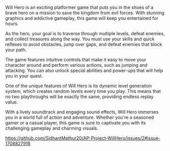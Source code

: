 Will Hero is an exciting platformer game that puts you in the shoes of a brave hero on a mission to save the kingdom from evil forces. With stunning graphics and addictive gameplay, this game will keep you entertained for hours.

As the hero, your goal is to traverse through multiple levels, defeat enemies, and collect treasures along the way. You must use your skills and quick reflexes to avoid obstacles, jump over gaps, and defeat enemies that block your path.

The game features intuitive controls that make it easy to move your character around and perform various actions, such as jumping and attacking. You can also unlock special abilities and power-ups that will help you in your quest.

One of the unique features of Will Hero is its dynamic level generation system, which creates random levels every time you play. This means that no two playthroughs will be exactly the same, providing endless replay value.

With a lively soundtrack and engaging sound effects, Will Hero immerses you in a world full of action and adventure. Whether you're a seasoned gamer or a casual player, this game is sure to captivate you with its challenging gameplay and charming visuals.


https://github.com/SidhantMathur20/AP-Project-WillHero/issues/2#issue-1708827918
